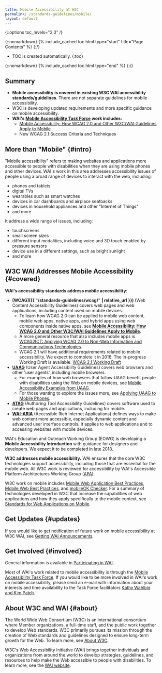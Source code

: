 ```yaml
---
title: Mobile Accessibility at W3C
permalink: /standards-guidelines/mobile/
layout: default
---
```


{::options toc_levels="2,3" /}

{::nomarkdown}
{% include_cached toc.html type="start" title="Page Contents" %}
{:/}

-   TOC is created automatically.
{:toc}

{::nomarkdown}
{% include_cached toc.html type="end" %}
{:/}

## Summary

-   **Mobile accessibility is covered in existing W3C WAI accessibility
    standards/guidelines**. There are not separate guidelines for mobile
    accessibility.
-   W3C is developing updated requirements and more specific guidance on
    mobile accessibility.
-   **WAI's [Mobile Accessibility Task
    Force](https://www.w3.org/WAI/GL/mobile-a11y-tf/) work includes:**
    -   [Mobile Accessibility: How WCAG 2.0 and Other W3C/WAI Guidelines
        Apply to
        Mobile](http://www.w3.org/TR/mobile-accessibility-mapping/)
    -   New WCAG 2.1 Success Criteria and Techniques

## More than "Mobile" {#intro}

"Mobile accessibility" refers to making websites and applications more
accessible to people with disabilities when they are using mobile phones
and other devices. WAI's work in this area addresses accessibility
issues of people using a broad range of devices to interact with the
web, including:

-   phones and tablets
-   digital TVs
-   wearables such as smart watches
-   devices in car dashboards and airplace seatbacks
-   devices in household appliances and other "Internet of Things"
-   and more

It address a wide range of issues, including:

-   touchscreens
-   small screen sizes
-   different input modalities, including voice and 3D touch enabled by
    pressure sensors
-   device use in a different settings, such as bright sunlight
-   and more

## W3C WAI Addresses Mobile Accessibility {#covered}

**WAI's accessibility standards address mobile accessibility**:

-   **[WCAG]({{ "/standards-guidelines/wcag/" | relative_url }})** (Web Content
    Accessibility Guidelines) covers web pages and web applications,
    including content used on mobile devices.
    -   To learn how WCAG 2.0 can be applied to mobile web content,
        mobile web apps, native apps, and hybrid apps using web
        components inside native apps, see [**Mobile Accessibility: How
        WCAG 2.0 and Other W3C/WAI Guidelines Apply to
        Mobile**](http://www.w3.org/TR/mobile-accessibility-mapping/).
    -   A more general resource that also includes mobile apps is
        [WCAG2ICT: Applying WCAG 2.0 to Non-Web Information and
        Communications Technologies](http://www.w3.org/TR/wcag2ict/).
    -   WCAG 2.1 will have additional requirements related to mobile
        accessibility. We expect to complete it in 2018. The in-progress
        Working Draft is available: [WCAG 2.1 Working
        Draft](https://www.w3.org/TR/WCAG21/)
-   **[UAAG](http://www.w3.org/WAI/intro/uaag.php)** (User Agent
    Accessibility Guidelines) covers web browsers and other 'user
    agents', including mobile browsers.
    -   For examples of how web browsers that follow UAAG benefit people
        with disabilities using the Web on mobile devices, see [Mobile
        Accessibility Examples from
        UAAG](http://www.w3.org/TR/IMPLEMENTING-UAAG20/mobile).
    -   For those wanting to explore the issues more, see [Applying UAAG
        to Mobile
        Phones](http://www.w3.org/WAI/UA/work/wiki/Applying_UAAG_to_Mobile_Phones).
-   **[ATAG](http://www.w3.org/WAI/intro/atag.php)** (Authoring Tool
    Accessibility Guidelines) covers software used to create web pages
    and applications, including for mobile.
-   **[WAI-ARIA](http://www.w3.org/WAI/intro/aria.php)** (Accessible
    Rich Internet Applications) defines ways to make web content more
    accessible, especially dynamic content and advanced user interface
    controls. It applies to web applications and to accessing websites
    with mobile devices.

WAI's Education and Outreach Working Group (EOWG) is developing a
**Mobile Accessbility Introduction** with guidance for designers and
developers. We expect it to be completed in late 2018.

**W3C addresses mobile accessibility.** WAI ensures that the core W3C
technologies support accessibility, including those that are essential
for the mobile web. All W3C work is reviewed for accessibility by WAI's
Accessible Platform Architectures Working Group
([APA](https://www.w3.org/WAI/APA/)).

W3C work on mobile includes [Mobile Web Application Best
Practices](http://www.w3.org/TR/mwabp/), [Mobile Web Best
Practices](http://www.w3.org/TR/mobile-bp/), and [mobileOK
Checker](http://validator.w3.org/mobile/). For a summary of technologies
developed in W3C that increase the capabilities of web applications and
how they apply specifically to the mobile context, see [Standards for
Web Applications on
Mobile](http://www.w3.org/Mobile/mobile-web-app-state/).

## Get Updates {#updates}

If you would like to get notification of future work on mobile
accessibility at W3C WAI, see [Getting WAI
Announcements](http://www.w3.org/WAI/about/announcements).

## Get Involved {#involved}

General information is available in [Participating in
WAI](https://www.w3.org/WAI/participation).

Most of WAI's work related to mobile accessibility is through the
[Mobile Accessibility Task
Force](https://www.w3.org/WAI/GL/mobile-a11y-tf/). If you would like to
be more involved in WAI's work on mobile accessibility, please send an
e-mail with information about your interests and time availability to
the Task Force facilitators [Kathy Wahlbin and Kim
Patch](mailto:kathy@interactiveaccessibility.com,Kim@redstartsystems.com?cc=wai@w3.org,shadi@w3.org&subject=Mobile%20Accessibility%20Task%20Force%20Enquiry).

## About W3C and WAI {#about}

The World Wide Web Consortium (W3C) is an international consortium where
Member organizations, a full-time staff, and the public work together to
develop Web standards. W3C primarily pursues its mission through the
creation of Web standards and guidelines designed to ensure long-term
growth for the Web. To learn more, see [About
W3C](http://www.w3.org/Consortium/).

W3C's Web Accessibility Initiative (WAI) brings together individuals and
organizations from around the world to develop strategies, guidelines,
and resources to help make the Web accessible to people with
disabilities. To learn more, see the [WAI
website](http://www.w3.org/WAI/).
